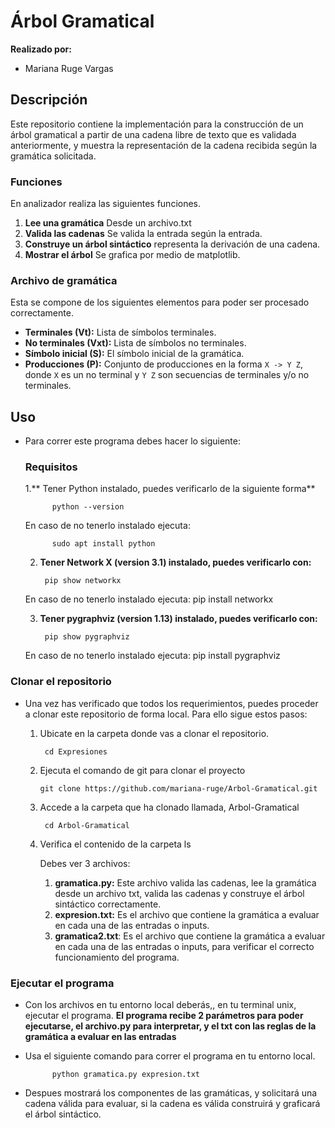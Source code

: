 # Árbol Gramatical

 **Realizado por:**
 - Mariana Ruge Vargas

## Descripción
Este repositorio contiene la implementación para la construcción de un árbol gramatical a partir de una cadena libre de texto que es validada anteriormente, y muestra la representación de la cadena recibida según la gramática solicitada.
###  Funciones
En analizador realiza las siguientes funciones.
1. **Lee una gramática** Desde un archivo.txt
2. **Valida las cadenas** Se valida la entrada según la entrada.
3. **Construye un árbol sintáctico** representa la derivación de una cadena.
4. **Mostrar el árbol** Se grafica por medio de matplotlib.

### Archivo de gramática
Esta se compone de los siguientes elementos para poder ser procesado correctamente. 

- **Terminales (Vt):** Lista de símbolos terminales.
- **No terminales (Vxt):** Lista de símbolos no terminales.
- **Símbolo inicial (S):** El símbolo inicial de la gramática.
- **Producciones (P):** Conjunto de producciones en la forma `X -> Y Z`, donde `X` es un no terminal y `Y Z` son secuencias de terminales y/o no terminales.

## Uso
- Para correr este programa debes hacer lo siguiente:
	### Requisitos
	1.** Tener Python instalado, puedes verificarlo de la siguiente forma**

    		python --version

	En caso de no tenerlo instalado ejecuta:

	  		sudo apt install python

	2. **Tener Network X (version 3.1) instalado, puedes verificarlo con:**

			pip show networkx

	En caso de no tenerlo instalado ejecuta:
		  		pip install networkx

	3. **Tener pygraphviz  (version 1.13) instalado, puedes verificarlo con:**

		 	pip show pygraphviz

	En caso de no tenerlo instalado ejecuta:
		  		pip install pygraphviz


### Clonar el repositorio
- Una vez has verificado que todos los requerimientos, puedes proceder a clonar este repositorio de forma local. Para ello sigue estos pasos:

	1. Ubicate en la carpeta donde vas a clonar el repositorio.
	
			cd Expresiones
	
	2.  Ejecuta el comando de git para clonar el proyecto
	
			git clone https://github.com/mariana-ruge/Arbol-Gramatical.git
	
	3. Accede a la carpeta que ha clonado llamada, Arbol-Gramatical
	
			cd Arbol-Gramatical

	4. Verifica el contenido de la carpeta
			ls
		
		Debes ver 3 archivos:
		1. **gramatica.py:** Este archivo valida las cadenas, lee la gramática desde un 			archivo txt, valida las cadenas y construye el árbol sintáctico correctamente.
		2.  **expresion.txt:** Es el archivo que contiene la gramática a evaluar en cada 		una de las entradas o inputs. 
		3. **gramatica2.txt**: Es el archivo que contiene la gramática a evaluar en cada 		una de las entradas o inputs, para verificar el correcto funcionamiento del programa.

### Ejecutar el programa
- Con los archivos en tu entorno local deberás,, en tu terminal unix, ejecutar el programa.
**El programa recibe 2 parámetros para poder ejecutarse, el archivo.py para interpretar, y el txt con las reglas de la gramática a evaluar en las entradas**

- Usa el siguiente comando para correr el programa en tu entorno local.

			python gramatica.py expresion.txt
			
- Despues mostrará los componentes de las gramáticas, y solicitará una cadena válida para evaluar,  si la cadena es válida construirá y graficará el árbol sintáctico.
